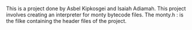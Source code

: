 This is a project done by Asbel Kipkosgei  and Isaiah Adiamah. 
This project involves creating an interpreter for monty  bytecode files.
The monty.h : is the filke containing the header files of the project.
